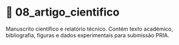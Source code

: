 # 📁 08_artigo_cientifico

Manuscrito científico e relatório técnico. Contém texto académico, bibliografia, figuras e dados experimentais para submissão PRIA.